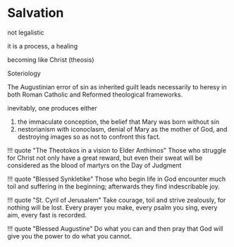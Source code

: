 # Salvation

not legalistic

it is a process, a healing

becoming like Christ (theosis)



Soteriology

The Augustinian error of sin as inherited guilt leads necessarily to heresy in both Roman Catholic and Reformed theological frameworks.

inevitably, one produces either
1. the immaculate conception, the belief that Mary was born without sin
2. nestorianism with iconoclasm, denial of Mary as the mother of God, and destroying images so as not to confront this fact.





!!! quote "The Theotokos in a vision to Elder Anthimos"
    Those who struggle for Christ
    not only have a great reward,
    but even their sweat will be considered as the blood of martyrs on the Day of Judgment 



!!! quote "Blessed Synkletike"
    Those who begin life in God encounter much toil and suffering in the beginning; afterwards they find indescribable joy.



!!! quote "St. Cyril of Jerusalem"
    Take courage, toil and strive zealously, for nothing will be lost.
    Every prayer you make, every psalm you sing, every aim, every fast is recorded.


!!! quote "Blessed Augustine"
    Do what you can and then pray that God will give you the power to do what you cannot.



















